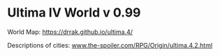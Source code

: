 # Ultima IV World v 0.99
World Map: https://drrak.github.io/ultima.4/

Descriptions of cities: www.the-spoiler.com/RPG/Origin/ultima.4.2.html

